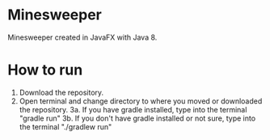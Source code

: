# Minesweeper
Minesweeper created in JavaFX with Java 8.

# How to run
1. Download the repository.
2. Open terminal and change directory to where you moved or downloaded the repository.
3a. If you have gradle installed, type into the terminal "gradle run"
3b. If you don't have gradle installed or not sure, type into the terminal "./gradlew run"

